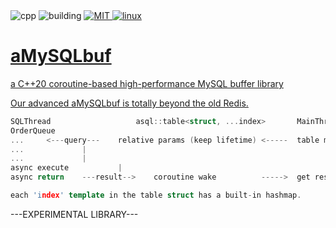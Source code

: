 <div>
	<a style="text-decoration: none;" href="">
		<img src="https://img.shields.io/badge/C++-%2300599C.svg?logo=c%2B%2B&logoColor=white" alt="cpp">
	</a>
	<a style="text-decoration: none;" href="">
		<img src="https://ci.appveyor.com/api/projects/status/1acb366xfyg3qybk/branch/develop?svg=true" alt="building">
	</a>
	<a href="https://github.com/UF4007/memManager/blob/main/License.txt">
		<img src="https://img.shields.io/badge/license-MIT-blue" alt="MIT">
	<a href="https://www.debian.org/">
		<img src="https://img.shields.io/badge/Linux-FCC624?style=for-the-badge&logo=linux&logoColor=black" alt="linux">
</div>

# aMySQLbuf
a C++20 coroutine-based high-performance MySQL buffer library

Our advanced aMySQLbuf is totally beyond the old Redis.

```C++
SQLThread                  	asql::table<struct, ...index>		MainThread
OrderQueue			
...		<---query---	relative params (keep lifetime) <-----	table member method
...				|
...				|
async execute			|
async return	---result-->	coroutine wake			----->	get result

each 'index' template in the table struct has a built-in hashmap.
```

---EXPERIMENTAL LIBRARY---

